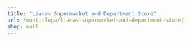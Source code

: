```yaml
---
title: "Lianas Supermarket and Department Store"
url: /muntinlupa/lianas-supermarket-and-department-store/
shop: mall
---
```

